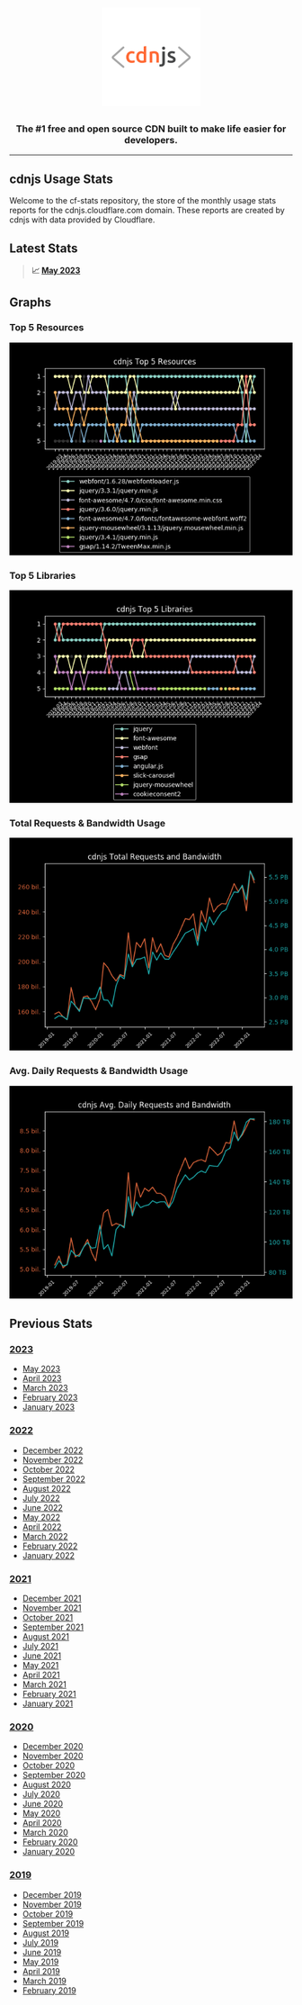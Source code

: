 <h1 align="center">
    <a href="https://cdnjs.com"><img src="https://raw.githubusercontent.com/cdnjs/brand/master/logo/standard/dark-512.png" width="175px" alt="< cdnjs >"></a>
</h1>
 
<h3 align="center">The #1 free and open source CDN built to make life easier for developers.</h3>

---

## cdnjs Usage Stats

Welcome to the cf-stats repository, the store of the monthly usage stats reports for the cdnjs.cloudflare.com domain.
These reports are created by cdnjs with data provided by Cloudflare.

## Latest Stats

> **📈 [May 2023](2023/cdnjs_May_2023.md)**

## Graphs

### Top 5 Resources

[![cdnjs top 5 resources graph](cdnjs_top_5_resources.png)](cdnjs_top_5_resources.png)

### Top 5 Libraries

[![cdnjs top 5 libraries graph](cdnjs_top_5_libraries.png)](cdnjs_top_5_libraries.png)

### Total Requests & Bandwidth Usage

[![cdnjs total requests & bandwidth graph](cdnjs_total_requests_and_bandwidth.png)](cdnjs_total_requests_and_bandwidth.png)

### Avg. Daily Requests & Bandwidth Usage

[![cdnjs avg. daily requests & bandwidth graph](cdnjs_daily_requests_and_bandwidth.png)](cdnjs_daily_requests_and_bandwidth.png)


## Previous Stats

### [2023](2023)

* [May 2023](2023/cdnjs_May_2023.md)
* [April 2023](2023/cdnjs_April_2023.md)
* [March 2023](2023/cdnjs_March_2023.md)
* [February 2023](2023/cdnjs_February_2023.md)
* [January 2023](2023/cdnjs_January_2023.md)

### [2022](2022)

* [December 2022](2022/cdnjs_December_2022.md)
* [November 2022](2022/cdnjs_November_2022.md)
* [October 2022](2022/cdnjs_October_2022.md)
* [September 2022](2022/cdnjs_September_2022.md)
* [August 2022](2022/cdnjs_August_2022.md)
* [July 2022](2022/cdnjs_July_2022.md)
* [June 2022](2022/cdnjs_June_2022.md)
* [May 2022](2022/cdnjs_May_2022.md)
* [April 2022](2022/cdnjs_April_2022.md)
* [March 2022](2022/cdnjs_March_2022.md)
* [February 2022](2022/cdnjs_February_2022.md)
* [January 2022](2022/cdnjs_January_2022.md)

### [2021](2021)

* [December 2021](2021/cdnjs_December_2021.md)
* [November 2021](2021/cdnjs_November_2021.md)
* [October 2021](2021/cdnjs_October_2021.md)
* [September 2021](2021/cdnjs_September_2021.md)
* [August 2021](2021/cdnjs_August_2021.md)
* [July 2021](2021/cdnjs_July_2021.md)
* [June 2021](2021/cdnjs_June_2021.md)
* [May 2021](2021/cdnjs_May_2021.md)
* [April 2021](2021/cdnjs_April_2021.md)
* [March 2021](2021/cdnjs_March_2021.md)
* [February 2021](2021/cdnjs_February_2021.md)
* [January 2021](2021/cdnjs_January_2021.md)

### [2020](2020)

* [December 2020](2020/cdnjs_December_2020.md)
* [November 2020](2020/cdnjs_November_2020.md)
* [October 2020](2020/cdnjs_October_2020.md)
* [September 2020](2020/cdnjs_September_2020.md)
* [August 2020](2020/cdnjs_August_2020.md)
* [July 2020](2020/cdnjs_July_2020.md)
* [June 2020](2020/cdnjs_June_2020.md)
* [May 2020](2020/cdnjs_May_2020.md)
* [April 2020](2020/cdnjs_April_2020.md)
* [March 2020](2020/cdnjs_March_2020.md)
* [February 2020](2020/cdnjs_February_2020.md)
* [January 2020](2020/cdnjs_January_2020.md)

### [2019](2019)

* [December 2019](2019/cdnjs_December_2019.md)
* [November 2019](2019/cdnjs_November_2019.md)
* [October 2019](2019/cdnjs_October_2019.md)
* [September 2019](2019/cdnjs_September_2019.md)
* [August 2019](2019/cdnjs_August_2019.md)
* [July 2019](2019/cdnjs_July_2019.md)
* [June 2019](2019/cdnjs_June_2019.md)
* [May 2019](2019/cdnjs_May_2019.md)
* [April 2019](2019/cdnjs_April_2019.md)
* [March 2019](2019/cdnjs_March_2019.md)
* [February 2019](2019/cdnjs_February_2019.md)

